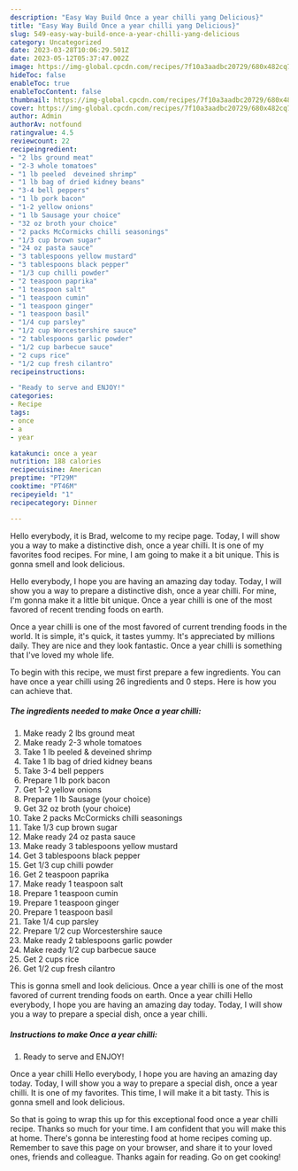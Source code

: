 ```yaml
---
description: "Easy Way Build Once a year chilli yang Delicious}"
title: "Easy Way Build Once a year chilli yang Delicious}"
slug: 549-easy-way-build-once-a-year-chilli-yang-delicious
category: Uncategorized
date: 2023-03-28T10:06:29.501Z
date: 2023-05-12T05:37:47.002Z
image: https://img-global.cpcdn.com/recipes/7f10a3aadbc20729/680x482cq70/once-a-year-chilli-recipe-main-photo.jpg
hideToc: false
enableToc: true
enableTocContent: false
thumbnail: https://img-global.cpcdn.com/recipes/7f10a3aadbc20729/680x482cq70/once-a-year-chilli-recipe-main-photo.jpg
cover: https://img-global.cpcdn.com/recipes/7f10a3aadbc20729/680x482cq70/once-a-year-chilli-recipe-main-photo.jpg
author: Admin
authorAv: notfound
ratingvalue: 4.5
reviewcount: 22
recipeingredient:
- "2 lbs ground meat"
- "2-3 whole tomatoes"
- "1 lb peeled  deveined shrimp"
- "1 lb bag of dried kidney beans"
- "3-4 bell peppers"
- "1 lb pork bacon"
- "1-2 yellow onions"
- "1 lb Sausage your choice"
- "32 oz broth your choice"
- "2 packs McCormicks chilli seasonings"
- "1/3 cup brown sugar"
- "24 oz pasta sauce"
- "3 tablespoons yellow mustard"
- "3 tablespoons black pepper"
- "1/3 cup chilli powder"
- "2 teaspoon paprika"
- "1 teaspoon salt"
- "1 teaspoon cumin"
- "1 teaspoon ginger"
- "1 teaspoon basil"
- "1/4 cup parsley"
- "1/2 cup Worcestershire sauce"
- "2 tablespoons garlic powder"
- "1/2 cup barbecue sauce"
- "2 cups rice"
- "1/2 cup fresh cilantro"
recipeinstructions:

- "Ready to serve and ENJOY!"
categories:
- Recipe
tags:
- once
- a
- year

katakunci: once a year 
nutrition: 188 calories
recipecuisine: American
preptime: "PT29M"
cooktime: "PT46M"
recipeyield: "1"
recipecategory: Dinner

---
```



Hello everybody, it is Brad, welcome to my recipe page. Today, I will show you a way to make a distinctive dish, once a year chilli. It is one of my favorites food recipes. For mine, I am going to make it a bit unique. This is gonna smell and look delicious.

Hello everybody, I hope you are having an amazing day today. Today, I will show you a way to prepare a distinctive dish, once a year chilli. For mine, I&#39;m gonna make it a little bit unique. Once a year chilli is one of the most favored of recent trending foods on earth.

Once a year chilli is one of the most favored of current trending foods in the world. It is simple, it's quick, it tastes yummy. It's appreciated by millions daily. They are nice and they look fantastic. Once a year chilli is something that I've loved my whole life.


To begin with this recipe, we must first prepare a few ingredients. You can have once a year chilli using 26 ingredients and 0 steps. Here is how you can achieve that.

<!--inarticleads1-->

##### The ingredients needed to make Once a year chilli:

1. Make ready 2 lbs ground meat
1. Make ready 2-3 whole tomatoes
1. Take 1 lb peeled &amp; deveined shrimp
1. Take 1 lb bag of dried kidney beans
1. Take 3-4 bell peppers
1. Prepare 1 lb pork bacon
1. Get 1-2 yellow onions
1. Prepare 1 lb Sausage (your choice)
1. Get 32 oz broth (your choice)
1. Take 2 packs McCormicks chilli seasonings
1. Take 1/3 cup brown sugar
1. Make ready 24 oz pasta sauce
1. Make ready 3 tablespoons yellow mustard
1. Get 3 tablespoons black pepper
1. Get 1/3 cup chilli powder
1. Get 2 teaspoon paprika
1. Make ready 1 teaspoon salt
1. Prepare 1 teaspoon cumin
1. Prepare 1 teaspoon ginger
1. Prepare 1 teaspoon basil
1. Take 1/4 cup parsley
1. Prepare 1/2 cup Worcestershire sauce
1. Make ready 2 tablespoons garlic powder
1. Make ready 1/2 cup barbecue sauce
1. Get 2 cups rice
1. Get 1/2 cup fresh cilantro


This is gonna smell and look delicious. Once a year chilli is one of the most favored of current trending foods on earth. Once a year chilli Hello everybody, I hope you are having an amazing day today. Today, I will show you a way to prepare a special dish, once a year chilli. 

<!--inarticleads2-->

##### Instructions to make Once a year chilli:


1. Ready to serve and ENJOY!

Once a year chilli Hello everybody, I hope you are having an amazing day today. Today, I will show you a way to prepare a special dish, once a year chilli. It is one of my favorites. This time, I will make it a bit tasty. This is gonna smell and look delicious. 

So that is going to wrap this up for this exceptional food once a year chilli recipe. Thanks so much for your time. I am confident that you will make this at home. There's gonna be interesting food at home recipes coming up. Remember to save this page on your browser, and share it to your loved ones, friends and colleague. Thanks again for reading. Go on get cooking!
